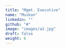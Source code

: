 ```yaml
---
title: "Mgmt. Executive"
name: "Muskan"
linkedin: ""
github: "#"
image: "images/a2.jpg"
draft: false
weight: 6
---
```

